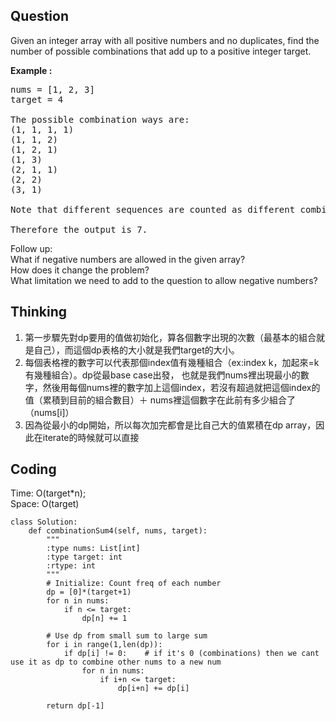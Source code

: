 ## Question
Given an integer array with all positive numbers and no duplicates, find the number of possible combinations that add up to a positive integer target.

**Example :**   
<pre>
nums = [1, 2, 3]
target = 4

The possible combination ways are:
(1, 1, 1, 1)
(1, 1, 2)
(1, 2, 1)
(1, 3)
(2, 1, 1)
(2, 2)
(3, 1)

Note that different sequences are counted as different combinations.

Therefore the output is 7.
</pre>

Follow up:<br>
What if negative numbers are allowed in the given array?<br>
How does it change the problem?<br>
What limitation we need to add to the question to allow negative numbers?

## Thinking
1. 第一步驟先對dp要用的值做初始化，算各個數字出現的次數（最基本的組合就是自己），而這個dp表格的大小就是我們target的大小。
2. 每個表格裡的數字可以代表那個index值有幾種組合（ex:index k，加起來=k有幾種組合）。dp從最base case出發，
也就是我們nums裡出現最小的數字，然後用每個nums裡的數字加上這個index，若沒有超過就把這個index的值（累積到目前的組合數目）＋ nums裡這個數字在此前有多少組合了（nums[i]）
3. 因為從最小的dp開始，所以每次加完都會是比自己大的值累積在dp array，因此在iterate的時候就可以直接
## Coding
Time: O(target*n); <br>
Space: O(target)
```python3
class Solution:
    def combinationSum4(self, nums, target):
        """
        :type nums: List[int]
        :type target: int
        :rtype: int
        """
        # Initialize: Count freq of each number
        dp = [0]*(target+1)
        for n in nums:
            if n <= target:
                dp[n] += 1 
        
        # Use dp from small sum to large sum
        for i in range(1,len(dp)):
            if dp[i] != 0:    # if it's 0 (combinations) then we cant use it as dp to combine other nums to a new num
                for n in nums:
                    if i+n <= target:
                        dp[i+n] += dp[i]
            
        return dp[-1]
```
